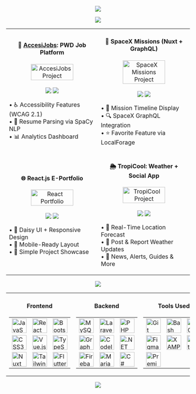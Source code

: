 <div style="width:100%" align="center">

![](https://capsule-render.vercel.app/api?type=waving&color=0:1E90FF,100:00FFB2&fontColor=ffffff&height=200&width=400&section=header&text=Hi%2C%20I%27m%20John%20Eriel%20Labadan%20👋&fontSize=50&animation=scaleIn&fontAlignY=35&desc=Full%20Stack%20Developer%20for%20Web%20and%20Mobile&descSize=20&descAlignY=55&descAlign=50)




![](https://capsule-render.vercel.app/api?type=venom&height=150&text=🚀%20Featured%20Projects&fontSize=40&color=0:00c6ff,100:0072ff&stroke=00e0ff)

<!-- Featured Projects Section -->
<table>
  <tr>
    <td width="50%">
      <h4 align="center">🧩 <u>AccesiJobs</u>: PWD Job Platform</h4>
      <div align="center">  
        <img src="/path/to/project.png" width="70%" alt="AccesiJobs Project"/>
        <br><br>
        <a href="#"><img src="https://img.shields.io/badge/View_on_GitHub-2ea44f?style=for-the-badge&logo=github"/></a>
        <a href="#"><img src="https://img.shields.io/badge/Live_Demo-brightgreen?style=for-the-badge&logo=vercel"/></a>
      </div>
      <p>
        • ♿️ Accessibility Features (WCAG 2.1)<br>
        • 🧠 Resume Parsing via SpaCy NLP<br>
        • 📊 Analytics Dashboard
      </p>
    </td>
    <td width="50%">
      <h4 align="center">🚀 SpaceX Missions (Nuxt + GraphQL)</h4>
      <div align="center">  
        <img src="/path/to/project.png" width="70%" alt="SpaceX Missions Project"/>
        <br><br>
        <a href="#"><img src="https://img.shields.io/badge/View_on_GitHub-2ea44f?style=for-the-badge&logo=github"/></a>
        <a href="#"><img src="https://img.shields.io/badge/Live_Demo-brightgreen?style=for-the-badge&logo=vercel"/></a>
      </div>
      <p>
        • 📅 Mission Timeline Display<br>
        • 🔍 SpaceX GraphQL Integration<br>
        • ⭐ Favorite Feature via LocalForage
      </p>
    </td>
  </tr>
  <tr>
    <td width="50%">
      <h4 align="center">🌐 React.js E-Portfolio</h4>
      <div align="center">  
        <img src="/path/to/project.png" width="70%" alt="React Portfolio"/>
        <br><br>
        <a href="#"><img src="https://img.shields.io/badge/View_on_GitHub-2ea44f?style=for-the-badge&logo=github"/></a>
        <a href="#"><img src="https://img.shields.io/badge/Live_Demo-brightgreen?style=for-the-badge&logo=vercel"/></a>
      </div>
      <p>
        • 🎨 Daisy UI + Responsive Design<br>
        • 📱 Mobile-Ready Layout<br>
        • 📁 Simple Project Showcase
      </p>
    </td>
    <td width="50%">
      <h4 align="center">🌦️ TropiCool: Weather + Social App</h4>
      <div align="center">  
        <img src="/path/to/project.png" width="70%" alt="TropiCool Project"/>
        <br><br>
        <a href="#"><img src="https://img.shields.io/badge/View_on_GitHub-2ea44f?style=for-the-badge&logo=github"/></a>
        <a href="#"><img src="https://img.shields.io/badge/Live_Demo-brightgreen?style=for-the-badge&logo=vercel"/></a>
      </div>
      <p>
        • 📍 Real-Time Location Forecast<br>
        • 💬 Post & Report Weather Updates<br>
        • 📰 News, Alerts, Guides & More
      </p>
    </td>
  </tr>
</table>



![](https://capsule-render.vercel.app/api?type=venom&height=150&text=💻%20Tech%20Stack&fontSize=40&color=0:00FFB2,100:1E90FF&stroke=00FFB2)

<table width="100%">
  <tr valign="top">
    <!-- Frontend -->
    <td width="33%">
      <h4 align="center">Frontend</h4>
      <table width="100%">
        <tr>
          <td><img src="https://profilinator.rishav.dev/skills-assets/javascript-original.svg" alt="JavaScript" height="40" /></td>
          <td><img src="https://profilinator.rishav.dev/skills-assets/react-original-wordmark.svg" alt="React" height="40" /></td>
          <td><img src="https://profilinator.rishav.dev/skills-assets/bootstrap-plain.svg" alt="Bootstrap" height="40" /></td>
        </tr>
        <tr>
          <td><img src="https://profilinator.rishav.dev/skills-assets/css3-original-wordmark.svg" alt="CSS3" height="40" /></td>
          <td><img src="https://profilinator.rishav.dev/skills-assets/vuejs-original-wordmark.svg" alt="Vue.js" height="40" /></td>
          <td><img src="https://profilinator.rishav.dev/skills-assets/typescript-original.svg" alt="TypeScript" height="40" /></td>
        </tr>
        <tr>
          <td><img src="https://profilinator.rishav.dev/skills-assets/nuxt.png" alt="Nuxt JS" height="40" /></td>
          <td><img src="https://profilinator.rishav.dev/skills-assets/tailwindcss.svg" alt="Tailwind CSS" height="40" /></td>
          <td><img src="https://profilinator.rishav.dev/skills-assets/flutterio-icon.svg" alt="Flutter" height="40" /></td>
        </tr>
      </table>
    </td>
    <!-- Backend -->
    <td width="33%">
      <h4 align="center">Backend</h4>
      <table width="100%">
        <tr>
          <td><img src="https://profilinator.rishav.dev/skills-assets/mysql-original-wordmark.svg" alt="MySQL" height="40" /></td>
          <td><img src="https://profilinator.rishav.dev/skills-assets/laravel-plain-wordmark.svg" alt="Laravel" height="40" /></td>
          <td><img src="https://profilinator.rishav.dev/skills-assets/php-original.svg" alt="PHP" height="40" /></td>
        </tr>
        <tr>
          <td><img src="https://profilinator.rishav.dev/skills-assets/graphql.png" alt="GraphQL" height="40" /></td>
          <td><img src="https://profilinator.rishav.dev/skills-assets/codeigniter.svg" alt="CodeIgniter" height="40" /></td>
          <td><img src="https://profilinator.rishav.dev/skills-assets/dot-net-original-wordmark.svg" alt=".NET" height="40" /></td>
        </tr>
        <tr>
          <td><img src="https://profilinator.rishav.dev/skills-assets/firebase.png" alt="Firebase" height="40" /></td>
          <td><img src="https://profilinator.rishav.dev/skills-assets/mariadb.png" alt="MariaDB" height="40" /></td>
          <td><img src="https://profilinator.rishav.dev/skills-assets/csharp-original.svg" alt="C#" height="40" /></td>
        </tr>
      </table>
    </td>
    <!-- Tools -->
    <td width="33%">
      <h4 align="center">Tools Used</h4>
      <table width="100%">
        <tr>
          <td><img src="https://profilinator.rishav.dev/skills-assets/git-scm-icon.svg" alt="Git" height="40" /></td>
          <td><img src="https://profilinator.rishav.dev/skills-assets/gnu_bash-icon.svg" alt="Bash" height="40" /></td>
          <td><img src="https://profilinator.rishav.dev/skills-assets/google_cloud-icon.svg" alt="GCP" height="40" /></td>
        </tr>
        <tr>
          <td><img src="https://profilinator.rishav.dev/skills-assets/figma-icon.svg" alt="Figma" height="40" /></td>
          <td><img src="https://profilinator.rishav.dev/skills-assets/xampp.png" alt="XAMPP" height="40" /></td>
          <td><img src="https://profilinator.rishav.dev/skills-assets/aftereffects.png" alt="After Effects" height="40" /></td>
        </tr>
        <tr>
          <td><img src="https://profilinator.rishav.dev/skills-assets/adobepremierepro.png" alt="Premiere Pro" height="40" /></td>
          <td></td>
          <td></td>
        </tr>
      </table>
    </td>
  </tr>
</table>



    
  ![](https://capsule-render.vercel.app/api?type=waving&color=0:1E90FF,100:00FFB2&height=150&section=footer&text=🙏%20Thank%20You%20for%20Visiting&fontSize=20&fontColor=ffffff&animation=scaleIn&fontAlignY=60&desc=%22Strive%20not%20to%20be%20a%20success%2C%20but%20rather%20to%20be%20of%20value.%22%20-%20Albert%20Einstein&descSize=18&descAlignY=80&descAlign=50)



  
</div>
</div>






   
   







